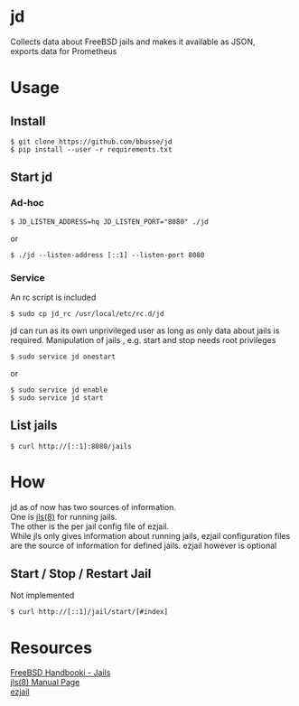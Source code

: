 # jd
Collects data about FreeBSD jails and makes it available as JSON,  
exports data for Prometheus

# Usage
## Install
```
$ git clone https://github.com/bbusse/jd
$ pip install --user -r requirements.txt
```

## Start jd
### Ad-hoc
```
$ JD_LISTEN_ADDRESS=hq JD_LISTEN_PORT="8080" ./jd
```
or
```
$ ./jd --listen-address [::1] --listen-port 8080
```
### Service
An rc script is included  
```
$ sudo cp jd_rc /usr/local/etc/rc.d/jd
```
jd can run as its own unprivileged user as long as only data about jails
is required. Manipulation of jails , e.g. start and stop needs root privileges
```
$ sudo service jd onestart
```
or
```
$ sudo service jd enable
$ sudo service jd start
```

## List jails
```
$ curl http://[::1]:8080/jails
```

# How
jd as of now has two sources of information.  
One is [jls(8)](https://docs.freebsd.org/en/books/handbook/jails/) for running jails.  
The other is the per jail config file of ezjail.  
While jls only gives information about running jails, ezjail configuration files are the source of information for defined jails.
ezjail however is optional

## Start / Stop / Restart Jail
Not implemented
```
$ curl http://[::1]/jail/start/[#index]
```

# Resources
[FreeBSD Handbooki - Jails](https://docs.freebsd.org/en/books/handbook/jails/)  
[jls(8) Manual Page](https://www.freebsd.org/cgi/man.cgi?query=jls&sektion=8)  
[ezjail](https://erdgeist.org/arts/software/ezjail/)  
